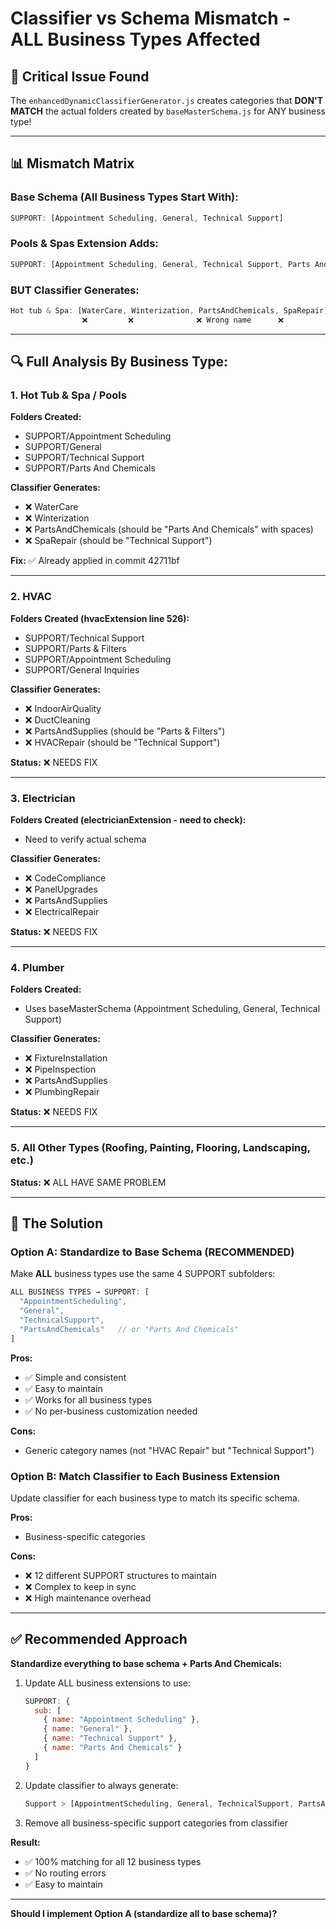 # Classifier vs Schema Mismatch - ALL Business Types Affected

## 🚨 Critical Issue Found

The `enhancedDynamicClassifierGenerator.js` creates categories that **DON'T MATCH** the actual folders created by `baseMasterSchema.js` for ANY business type!

---

## 📊 Mismatch Matrix

### Base Schema (All Business Types Start With):
```javascript
SUPPORT: [Appointment Scheduling, General, Technical Support]
```

### Pools & Spas Extension Adds:
```javascript
SUPPORT: [Appointment Scheduling, General, Technical Support, Parts And Chemicals]
```

### BUT Classifier Generates:
```javascript
Hot tub & Spa: [WaterCare, Winterization, PartsAndChemicals, SpaRepair]
                ❌         ❌              ❌ Wrong name      ❌
```

---

## 🔍 Full Analysis By Business Type:

### 1. **Hot Tub & Spa** / **Pools**

**Folders Created:**
- SUPPORT/Appointment Scheduling
- SUPPORT/General
- SUPPORT/Technical Support
- SUPPORT/Parts And Chemicals

**Classifier Generates:**
- ❌ WaterCare
- ❌ Winterization
- ❌ PartsAndChemicals (should be "Parts And Chemicals" with spaces)
- ❌ SpaRepair (should be "Technical Support")

**Fix:** ✅ Already applied in commit 42711bf

---

### 2. **HVAC**

**Folders Created (hvacExtension line 526):**
- SUPPORT/Technical Support
- SUPPORT/Parts & Filters
- SUPPORT/Appointment Scheduling
- SUPPORT/General Inquiries

**Classifier Generates:**
- ❌ IndoorAirQuality
- ❌ DuctCleaning
- ❌ PartsAndSupplies (should be "Parts & Filters")
- ❌ HVACRepair (should be "Technical Support")

**Status:** ❌ NEEDS FIX

---

### 3. **Electrician**

**Folders Created (electricianExtension - need to check):**
- Need to verify actual schema

**Classifier Generates:**
- ❌ CodeCompliance
- ❌ PanelUpgrades
- ❌ PartsAndSupplies
- ❌ ElectricalRepair

**Status:** ❌ NEEDS FIX

---

### 4. **Plumber**

**Folders Created:**
- Uses baseMasterSchema (Appointment Scheduling, General, Technical Support)

**Classifier Generates:**
- ❌ FixtureInstallation
- ❌ PipeInspection
- ❌ PartsAndSupplies
- ❌ PlumbingRepair

**Status:** ❌ NEEDS FIX

---

### 5. **All Other Types** (Roofing, Painting, Flooring, Landscaping, etc.)

**Status:** ❌ ALL HAVE SAME PROBLEM

---

## 🎯 The Solution

### Option A: Standardize to Base Schema (RECOMMENDED)

Make **ALL** business types use the same 4 SUPPORT subfolders:

```javascript
ALL BUSINESS TYPES → SUPPORT: [
  "AppointmentScheduling",
  "General",
  "TechnicalSupport",  
  "PartsAndChemicals"   // or "Parts And Chemicals"
]
```

**Pros:**
- ✅ Simple and consistent
- ✅ Easy to maintain
- ✅ Works for all business types
- ✅ No per-business customization needed

**Cons:**
- Generic category names (not "HVAC Repair" but "Technical Support")

### Option B: Match Classifier to Each Business Extension

Update classifier for each business type to match its specific schema.

**Pros:**
- Business-specific categories

**Cons:**
- ❌ 12 different SUPPORT structures to maintain
- ❌ Complex to keep in sync
- ❌ High maintenance overhead

---

## ✅ Recommended Approach

**Standardize everything to base schema + Parts And Chemicals:**

1. Update ALL business extensions to use:
   ```javascript
   SUPPORT: {
     sub: [
       { name: "Appointment Scheduling" },
       { name: "General" },
       { name: "Technical Support" },
       { name: "Parts And Chemicals" }
     ]
   }
   ```

2. Update classifier to always generate:
   ```javascript
   Support > [AppointmentScheduling, General, TechnicalSupport, PartsAndChemicals]
   ```

3. Remove all business-specific support categories from classifier

**Result:**
- ✅ 100% matching for all 12 business types
- ✅ No routing errors
- ✅ Easy to maintain

---

**Should I implement Option A (standardize all to base schema)?**

